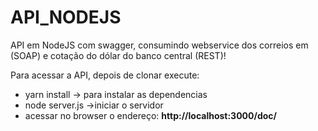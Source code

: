 # API_NODEJS
API em NodeJS com swagger, consumindo webservice dos correios em (SOAP) e cotação do dólar do banco central (REST)!

Para acessar a API, depois de clonar execute:<ul>
  <li> yarn install -> para instalar as dependencias</li>
 <li> node server.js ->iniciar o servidor</li> 
  
  <li>acessar no browser o endereço: <b>http://localhost:3000/doc/</b></li></ul>
